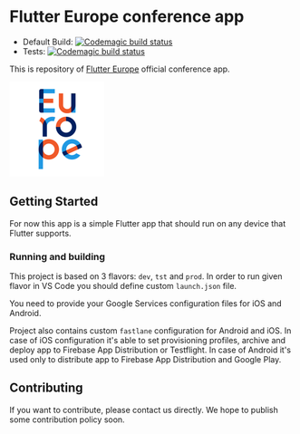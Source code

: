 # Flutter Europe conference app

* Default Build: [![Codemagic build status](https://api.codemagic.io/apps/5da4ce9b9f20ef349b12739c/5da4ce9b9f20ef349b12739b/status_badge.svg)](https://codemagic.io/apps/5da4ce9b9f20ef349b12739c/5da4ce9b9f20ef349b12739b/latest_build)
* Tests: [![Codemagic build status](https://api.codemagic.io/apps/5da4ce9b9f20ef349b12739c/5dad759b813e332b9124b997/status_badge.svg)](https://codemagic.io/apps/5da4ce9b9f20ef349b12739c/5dad759b813e332b9124b997/latest_build)

This is repository of [Flutter Europe](https://fluttereurope.dev/) official conference app.

![App Logo](docs/logo.png)

## Getting Started

For now this app is a simple Flutter app that should run on any device that Flutter supports.

### Running and building

This project is based on 3 flavors: `dev`, `tst` and `prod`. In order to run given flavor in VS Code you should define custom `launch.json` file.

You need to provide your Google Services configuration files for iOS and Android.

Project also contains custom `fastlane` configuration for Android and iOS. In case of iOS configuration it's able to set provisioning profiles, archive and deploy app to Firebase App Distribution or Testflight. In case of Android it's used only to distribute app to Firebase App Distribution and Google Play.

## Contributing

If you want to contribute, please contact us directly. We hope to publish some contribution policy soon.
